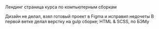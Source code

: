 Лендинг страница курса по компьютерным сборкам

Дизайн не делал, взял готовый проект в Figma и исправил недочеты
В первой ветке делал верстку на gulp сборке; HTML & SCSS, по БЭМу 
